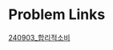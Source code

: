# Problem Links

[240903_합리적소비](https://k-digital.goorm.io/learn/lecture/51560/1%ED%9A%8C%EC%B0%A8-%ED%81%B4%EB%9D%BC%EC%9A%B0%EB%93%9C-%EB%84%A4%EC%9D%B4%ED%8B%B0%EB%B8%8C-%EC%97%94%EC%A7%80%EB%8B%88%EC%96%B4%EB%A7%81-%EA%B0%9C%EB%B0%9C%EC%9E%90-%EC%96%91%EC%84%B1-%EA%B3%BC%EC%A0%95/lesson/2347687/%ED%95%A9%EB%A6%AC%EC%A0%81-%EC%86%8C%EB%B9%84)
